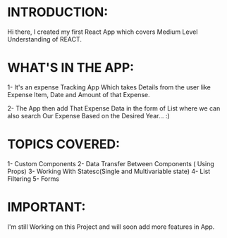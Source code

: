 # INTRODUCTION:
Hi there, I created my first React App which covers Medium Level Understanding of REACT.

# WHAT'S IN THE APP:
1- It's an expense Tracking App Which takes Details from the user like Expense Item, Date and Amount of that Expense.

2- The App then add That Expense Data in the form of List where we can also search Our Expense Based on the Desired Year... :)

# TOPICS COVERED:

1- Custom Components
2- Data Transfer Between Components ( Using Props)
3- Working With Statesc(Single and Multivariable state)
4- List Filtering
5- Forms 


# IMPORTANT:

I'm still Working on this Project and will soon add more features in App. 
